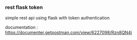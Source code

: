### rest flask token
simple rest api using flask with token authentication

documentation : https://documenter.getpostman.com/view/6227098/Rzn8QN4j